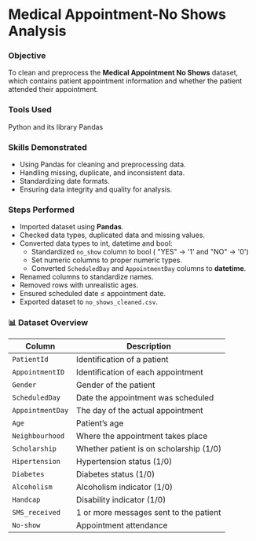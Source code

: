 # Medical Appointment-No Shows Analysis

### Objective
To clean and preprocess the **Medical Appointment No Shows** dataset, which contains patient appointment information and whether the patient attended their appointment.

### Tools Used
Python and its library Pandas

### Skills Demonstrated
- Using Pandas for cleaning and preprocessing data.
- Handling missing, duplicate, and inconsistent data.
- Standardizing date formats.
- Ensuring data integrity and quality for analysis.

### Steps Performed
- Imported dataset using **Pandas**.
- Checked data types, duplicated data and missing values.
- Converted data types to int, datetime and bool:
  - Standardized `no_show` column to bool ( "YES" → '1' and "NO" → '0')
  - Set numeric columns to proper numeric types.
  - Converted `ScheduledDay` and `AppointmentDay` columns to **datetime**.
- Renamed columns to standardize names.
- Removed rows with unrealistic ages.
- Ensured scheduled date ≤ appointment date.
- Exported dataset to `no_shows_cleaned.csv`.

### 📊 Dataset Overview

| Column | Description |
|---------|--------------|
| `PatientId` | Identification of a patient |
| `AppointmentID` | Identification of each appointment |
| `Gender` | Gender of the patient |
| `ScheduledDay` | Date the appointment was scheduled |
| `AppointmentDay` | The day of the actual appointment |
| `Age` | Patient’s age |
| `Neighbourhood` | Where the appointment takes place |
| `Scholarship` | Whether patient is on scholarship (1/0) |
| `Hipertension` | Hypertension status (1/0) |
| `Diabetes` | Diabetes status (1/0) |
| `Alcoholism` | Alcoholism indicator (1/0) |
| `Handcap` | Disability indicator (1/0) |
| `SMS_received` | 1 or more messages sent to the patient |
| `No-show` | Appointment attendance |
